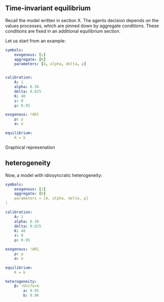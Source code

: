 <script src="https://cdn.jsdelivr.net/npm/vega@5"></script>
<script src="https://cdn.jsdelivr.net/npm/vega-lite@3"></script>
<script src="https://cdn.jsdelivr.net/npm/vega-embed@5"></script>

## Time-invariant equilibrium

Recall the model written in section X. The agents decision depends on the values processes, which
are pinned down by aggregate conditions. These conditions are fixed in an additional equilibrium
section.

Let us start from an example:

```yaml
symbols:
    exogenous: [z]
    aggregate: [K]
    parameters: [A, alpha, delta, ρ]


calibration:
    A: 1
    alpha: 0.36
    delta: 0.025
    K: 40
    z: 0
    ρ: 0.95

exogenous: !AR1
    ρ: ρ
    σ: σ

equilibrium:
    K = k
```

Graphical represenation


<div id="view"></div>
<script>vegaEmbed('#view','../graphs/distrib.json');</script>

## heterogeneity


Now, a model with idiosyncratic heterogeneity:



```yaml
symbols:
    exogenous: [z]
    aggregate: [K]
    parameters = [A, alpha, delta, ρ]
)

calibration:
    A: 1
    alpha: 0.36
    delta: 0.025
    K: 40
    z: 0
    ρ: 0.95

exogenous: !AR1
    ρ: ρ
    σ: σ

equilibrium:
    K = k

heterogeneity:
    β: !Uniform
        a: 0.95
        b: 0.96
```
